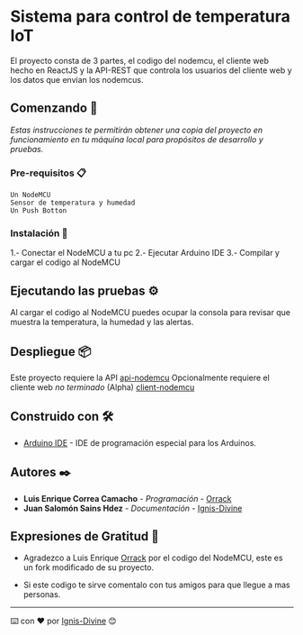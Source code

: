 # Sistema para control de temperatura IoT

El proyecto consta de 3 partes, el codigo del nodemcu, el cliente web hecho en ReactJS y la API-REST que controla los usuarios del cliente web y los datos que 
envian los nodemcus.


## Comenzando 🚀

_Estas instrucciones te permitirán obtener una copia del proyecto en funcionamiento en tu máquina local para propósitos de desarrollo y pruebas._


### Pre-requisitos 📋

```
Un NodeMCU
Sensor de temperatura y humedad
Un Push Botton
```


### Instalación 🔧

1.- Conectar el NodeMCU a tu pc
2.- Ejecutar Arduino IDE
3.- Compilar y cargar el codigo al NodeMCU 


## Ejecutando las pruebas ⚙️

Al cargar el codigo al NodeMCU puedes ocupar la consola para revisar que muestra la temperatura, la humedad y las alertas.


## Despliegue 📦

Este proyecto requiere la API [api-nodemcu](https://github.com/Ignis-Divine/api-nodemcu)
Opcionalmente requiere el cliente web _no terminado_ (Alpha) [client-nodemcu](https://github.com/Ignis-Divine/client-nodemcu)


## Construido con 🛠️

* [Arduino IDE](http://www.dropwizard.io/1.0.2/docs/) - IDE de programación especial para los Arduinos.


## Autores ✒️

* **Luis Enrique Correa Camacho** - *Programación* - [Orrack](https://github.com/Orrack)
* **Juan Salomón Sains Hdez** - *Documentación* - [Ignis-Divine](https://github.com/Ignis-Divine)

## Expresiones de Gratitud 🎁

* Agradezco a Luis Enrique [Orrack](https://github.com/Orrack) por el codigo del NodeMCU, este es un fork modificado de su proyecto.

* Si este codigo te sirve comentalo con tus amigos para que llegue a mas personas.


---
⌨️ con ❤️ por [Ignis-Divine](https://github.com/Ignis-Divine) 😊
